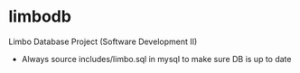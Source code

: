 # limbodb
Limbo Database Project (Software Development II)
- Always source includes/limbo.sql in mysql to make sure DB is up to date